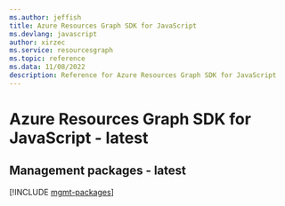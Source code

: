 ```yaml
---
ms.author: jeffish
title: Azure Resources Graph SDK for JavaScript
ms.devlang: javascript
author: xirzec
ms.service: resourcesgraph
ms.topic: reference
ms.data: 11/08/2022
description: Reference for Azure Resources Graph SDK for JavaScript
---
```

# Azure Resources Graph SDK for JavaScript - latest

## Management packages - latest
[!INCLUDE [mgmt-packages](resources-graph-mgmt-index.md)]
